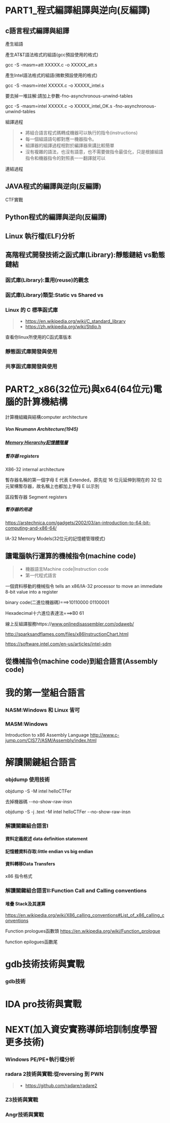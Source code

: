 # PART1_程式編譯組譯與逆向(反編譯)

## c語言程式編譯與組譯
產生組語

產生AT&T語法格式的組語(gcc預設使用的格式)

gcc -S -masm=att XXXXX.c -o XXXXX_att.s

產生Intel語法格式的組語(微軟預設使用的格式)

gcc -S -masm=intel XXXXX.c -o XXXXX_intel.s

要去掉一堆註解:請加上參數-fno-asynchronous-unwind-tables

gcc -S -masm=intel XXXXX.c -o XXXXX_intel_OK.s -fno-asynchronous-unwind-tables


組譯過程

>* 將組合語言程式碼轉成機器可以執行的指令(instructions)
>* 每一個組語語句都對應一機器指令。
>* 組譯器的組譯過程相對於編譯器來講比較簡單
>* 沒有複雜的語法，也沒有語意，也不需要做指令最佳化，只是根據組語指令和機器指令的對照表一一翻譯就可以

連結過程


## JAVA程式的編譯與逆向(反編譯)

CTF實戰

## Python程式的編譯與逆向(反編譯)

## Linux 執行檔(ELF)分析

## 高階程式開發技術之函式庫(Library):靜態鏈結 vs動態鏈結

### 函式庫(Library):重用(reuse)的觀念

### 函式庫(Library)類型:Static vs Shared vs

### Linux 的 C 標準函式庫
>* https://en.wikipedia.org/wiki/C_standard_library
>* https://zh.wikipedia.org/wiki/Stdio.h

查看你linux所使用的C函式庫版本

### 靜態函式庫開發與使用

### 共享函式庫開發與使用

# PART2_x86(32位元)與x64(64位元)電腦的計算機結構

計算機組織與結構computer architecture

##### Von Neumann Architecture(1945)

##### [Memory Hierarchy記憶體階層](https://zh.wikipedia.org/wiki/記憶體階層)

##### 暫存器 registers

X86-32 internal architecture

暫存器名稱的第一個字母 E 代表 Extended，原先從 16 位元延伸到現在的 32 位元架構暫存器，故名稱上也都加上字母 E 以示別

區段暫存器 Segment registers


##### 暫存器的用途

https://arstechnica.com/gadgets/2002/03/an-introduction-to-64-bit-computing-and-x86-64/

IA-32 Memory Models(32位元的記憶體管理模式)

## 讓電腦執行運算的機械指令(machine code)

>* 機器語言Machine code|Instruction code
>* 第一代程式語言

一個資料移動的機械指令
tells an x86/IA-32 processor to move an immediate 8-bit value into a register

binary code(二進位機器碼)===>10110000 01100001

Hexadecimal十六進位表達法===>B0 61

線上反組譯服務https://www.onlinedisassembler.com/odaweb/

http://sparksandflames.com/files/x86InstructionChart.html

https://software.intel.com/en-us/articles/intel-sdm

## 從機械指令(machine code)到組合語言(Assembly code)

# 我的第一堂組合語言

### NASM:Windows 和 Linux 皆可
### MASM:Windows

Introduction to x86 Assembly Language
http://www.c-jump.com/CIS77/ASM/Assembly/index.html


# 解讀關鍵組合語言

### objdump 使用技術

objdump -S -M intel helloCTFer

去掉機器碼 --no-show-raw-insn  

objdump -S -j .text -M intel helloCTFer --no-show-raw-insn  
 


### 解讀關鍵組合語言I

#### 資料定義敘述 data definition statement 

#### 記憶體資料存取:Iittle endian vs big endian 

#### 資料轉移Data Transfers

x86 指令格式


### 解讀關鍵組合語言II:Function Call and Calling conventions

#### 堆疊 Stack及其運算


https://en.wikipedia.org/wiki/X86_calling_conventions#List_of_x86_calling_conventions

Function prologues函數頭
https://en.wikipedia.org/wiki/Function_prologue

function epilogues函數尾

# gdb技術技術與實戰

### gdb技術

# IDA pro技術與實戰


# NEXT(加入資安實務導師培訓制度學習更多技術)

### Windows PE/PE+執行檔分析

### radara 2技術與實戰:從reversing 到 PWN
>* https://github.com/radare/radare2

### Z3技術與實戰

### Angr技術與實戰








